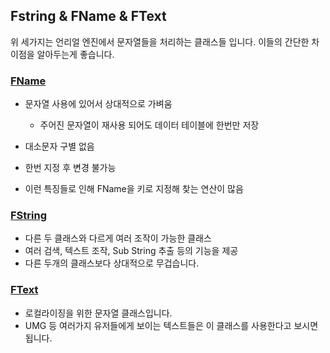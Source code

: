 ## Fstring & FName & FText

위 세가지는 언리얼 엔진에서 문자열들을 처리하는 클래스들 입니다. 이들의 간단한 차이점을 알아두는게 좋습니다.

### [FName](https://docs.unrealengine.com/4.27/ko/ProgrammingAndScripting/ProgrammingWithCPP/UnrealArchitecture/StringHandling/FName/)
- 문자열 사용에 있어서 상대적으로 가벼움
	+ 주어진 문자열이 재사용 되어도 데이터 테이블에 한번만 저장
	
- 대소문자 구별 없음
- 한번 지정 후 변경 불가능
- 이런 특징들로 인해 FName을 키로 지정해 찾는 연산이 많음


### [FString](https://docs.unrealengine.com/4.27/ko/ProgrammingAndScripting/ProgrammingWithCPP/UnrealArchitecture/StringHandling/FString/)
- 다른 두 클래스와 다르게 여러 조작이 가능한 클래스
- 여러 검색, 텍스트 조작, Sub String 추출 등의 기능을 제공
- 다른 두개의 클래스보다 상대적으로 무겁습니다.


### [FText](https://docs.unrealengine.com/4.27/ko/ProgrammingAndScripting/ProgrammingWithCPP/UnrealArchitecture/StringHandling/FString/)

- 로컬라이징을 위한 문자열 클래스입니다.
- UMG 등 여러가지 유저들에게 보이는 텍스트들은 이 클래스를 사용한다고 보시면 됩니다.